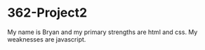 # 362-Project2

My name is Bryan and my primary strengths are html and css. My weaknesses are javascript.
